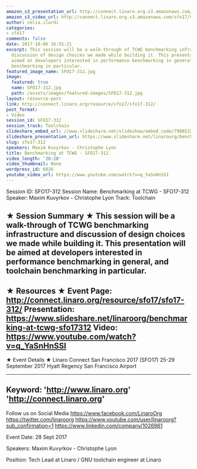 ```yaml
---
amazon_s3_presentation_url: http://connect.linaro.org.s3.amazonaws.com/sfo17/Presentations/SFO17-312-%20Benchmarking%20at%20TCWG.pdf
amazon_s3_video_url: http://connect.linaro.org.s3.amazonaws.com/sfo17/Videos/SFO17-312%20Benchmarking%20at%20TCWG.mp4
author: celia.ilardi
categories:
- sfo17
comments: false
date: 2017-10-06 16:55:21
excerpt: This session will be a walk-through of TCWG benchmarking infrastructure and
  discussion of design choices we made while building it. This presentation will be
  aimed at developers interested in performance benchmarking in general, and toolchain
  benchmarking in particular.
featured_image_name: SFO17-312.jpg
image:
  featured: true
  name: SFO17-312.jpg
  path: /assets/images/featured-images/SFO17-312.jpg
layout: resource-post
link: http://connect.linaro.org/resource/sfo17/sfo17-312/
post_format:
- Video
session_id: SFO17-312
session_track: Toolchain
slideshare_embed_url: //www.slideshare.net/slideshow/embed_code/79885326
slideshare_presentation_url: https://www.slideshare.net/linaroorg/benchmarking-at-tcwg-sfo17312
slug: sfo17-312
speakers: Maxim Kuvyrkov - Christophe Lyon
title: Benchmarking at TCWG - SFO17-312
video_length: '28:28'
video_thumbnail: None
wordpress_id: 6026
youtube_video_url: https://www.youtube.com/watch?v=q_YaSnHnSSI
---
```


Session ID: SFO17-312
Session Name: Benchmarking at TCWG - SFO17-312
Speaker: Maxim Kuvyrkov - Christophe Lyon
Track: Toolchain


★ Session Summary ★
This session will be a walk-through of TCWG benchmarking infrastructure and discussion of design choices we made while building it. This presentation will be aimed at developers interested in performance benchmarking in general, and toolchain benchmarking in particular.
---------------------------------------------------
★ Resources ★
Event Page: http://connect.linaro.org/resource/sfo17/sfo17-312/
Presentation: https://www.slideshare.net/linaroorg/benchmarking-at-tcwg-sfo17312
Video: https://www.youtube.com/watch?v=q_YaSnHnSSI
 ---------------------------------------------------

★ Event Details ★
Linaro Connect San Francisco 2017 (SFO17)
25-29 September 2017
Hyatt Regency San Francisco Airport

---------------------------------------------------
Keyword: 
'http://www.linaro.org'
'http://connect.linaro.org'
---------------------------------------------------
Follow us on Social Media
https://www.facebook.com/LinaroOrg
https://twitter.com/linaroorg
https://www.youtube.com/user/linaroorg?sub_confirmation=1
https://www.linkedin.com/company/1026961

Event Date: 28 Sept 2017

Speakers: Maxim Kuvyrkov - Christophe Lyon

Position: Tech Lead at Linaro / GNU toolchain engineer at Linaro